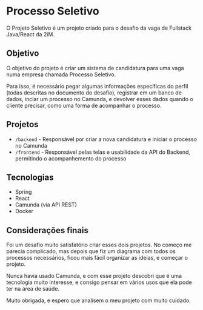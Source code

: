 # Processo Seletivo

O Projeto Seletivo é um projeto criado para o desafio da vaga de Fullstack Java/React da 2iM.

## Objetivo

O objetivo do projeto é criar um sistema de candidatura para uma vaga numa empresa chamada Processo Seletivo.

Para isso, é necessário pegar algumas informações específicas do perfil (todas descritas no documento do desafio), registrar em um banco de dados, inciar um processo no Camunda, e devolver esses dados quando o cliente precisar, como uma forma de acompanhar o processo.

## Projetos

- `/backend` - Responsável por criar a nova candidatura e iniciar o processo no Camunda
- `/frontend` - Responsável pelas telas e usabilidade da API do Backend, permitindo o acompanhemento do processo

## Tecnologias

- Spring
- React
- Camunda (via API REST)
- Docker

## Considerações finais

Foi um desafio muito satisfatório criar esses dois projetos. No começo me parecia complicado, mas depois que fiz um diagrama com todos os processos necessários, ficou mais fácil organizar as ideias, e começar o projeto.

Nunca havia usado Camunda, e com esse projeto descobri que é uma tecnologia muito interesse, e consigo pensar em vários usos que ela pode ter na área de saúde.

Muito obrigada, e espero que analisem o meu projeto com muito cuidado.
